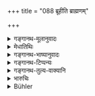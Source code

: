 +++
title = "088 ब्रूहीति ब्राह्मणम्"

+++

<details><summary>गङ्गानथ-मूलानुवादः</summary>

He shall question the Brāhmaṇa with the word ‘speak,’ the Kṣatriya with ‘speak out the truth,’ the Vaiśya by sins pertaining to kine, grain and food, and the Śūdra by all the sins.—(88)
</details>

<details><summary>मेधातिथिः</summary>

[^३०९]:
     All editions read "sarvais," but it is clear that Medhātithi's reading was "ebhis", as is evident from his commentary: "vakṣyamāṇaiḥ pātakaiḥ", and the reading "śūdram ebhis tu pātakaiḥ" given at 8.99.

<u>क्व पुनर्</u> इयं तृतीया **गोबीजकाञ्चनैर्** इति । यदि तावत् **पृच्छेद्** इति क्रियासंबन्धात् करणम् उच्यते, तद् अनुपपन्नम् । शब्दो हि तत्र करणम्, नार्थः । 

<u>नैष दोषः</u> । यथा गवादीनि प्रश्नकरणत्वं प्रतिपद्यन्ते तथा व्याख्येयम् । **पातकैर्** इत्य् उभयशेषो विज्ञेयः- **गोबीजकाञ्चनैः** **पातकैर्** इति । तेनायम् अर्थो भवति । गोबीजकाञ्चनविषयैः पातकप्रदर्शनैः पृच्छेद् इति । "गां हृत्वा हत्वा वा यत् पातकं तद् भवति तव मिथ्या वदतः" इति प्रश्नवाक्यं पठितव्यम् । एवं वक्ष्यमाणैः पातकैः शूद्रं पृच्छेत् । पातकशब्दस् तु पातकप्रदर्शनार्थेष्व्[^३१०] अभिधानेषु द्रष्टव्यो मुख्यानां प्रश्नकरणत्वाभावाद् इत्य् उक्तम् ॥ ८.८८ ॥
</details>

<details><summary>गङ्गानथ-भाष्यानुवादः</summary>

“On what basis do we have the instrumental ending in *gobījakāñcanaiḥ*? If it be said to be due to these being *instruments* in the act of
*questioning*, that cannot be; as it is the word (and not the kine,
etc.) that are the *instruments*, a means of questioning.”

There is no force in this objection. We have to construe the words in such a manner as to make the ‘kine,’ etc., instruments of the questioning. The word ‘*pātakaiḥ*,’ ‘*sins*’ has got to be construed both ways, so that we have the phrase ‘*gobījakāñcunaiḥ pātakaiḥ*,’ which gives the meaning that ‘he should ask them by mentioning sins pertaining to the kine, grains and gold,’ *i.e*., the form of the question to be employed should he—‘if you tell a lie, you would he incurring the same sin that follows from stealing or killing the cow.’

Similarly, by mentioning the sins going to be enumerated (in the next verse), he should question the *Śūdra*. The term ‘*sin*’ here should he taken as standing for *words expressing sins*; because the sins themselves could not be the *means or instrument* of the *questioning*, as pointed out above.—(88)
</details>

<details><summary>गङ्गानथ-टिप्पन्यः</summary>

‘*Gobījakañcanaiḥ*’—‘Threatening him with the guilt of all offences committed against kine and the rest’ (Medhātithi) ‘with the guilt of the theft of kine etc.’ (Govindarāja, Kullūka and Rāghavānanda);—‘with the loss of his kine etc.’ (Nārāyaṇa);—‘by making him touch the cow and other things’ (Nandana).

This verse is quoted in *Aparārka* (p. 674);—and in *Parāśaramādhava* (Vyavahāra, p. 78), where however the first half is read as “sasyena śāpayedvi??aṃ kṣanniyaṃ vāhanāyudhaiḥ”;—in *Smṛtitattva* (II, p. 215), which adds:—The Vaiśya is to be admonished with the words:—‘those sins would accrue to you which are involved in stealing the cow etc. if you tell a lie and the Śūdra with the words—‘all kinds of sins would fall on you etc. etc.’;—in *Smṛticandrikā* (Vyavahāra, p. 204);—and in
*Kṛtyakalpataru* (33b).
</details>

<details><summary>गङ्गानथ-तुल्य-वाक्यानि</summary>

*Viṣṇu* (8.20-23).—‘The Brāhmaṇa witness, the Judge shall exhort to
*declare*,—the Kṣatriya, to *declare the truth*:—the Vaiśya he shall
address thus:—‘*Thy kine and gold shall yield thee no fruit*”;—the Śūdra he should address thus:—“*Thou shalt have to atone for all heavy crimes*.”’

*Nārada* (1.198).—‘He shall cause the Brāhmaṇa to swear by truth, the
Kṣatriya by his conveyances and weapons, the Vaiśya by his cows, grain or gold; and the Śūdra by all sorts of crimes.’
</details>

<details><summary>भारुचिः</summary>

पातकार्था अनुयोगाः पातकशब्देनोच्यन्ते, मिथ्यावचनप्रतिषेधार्थाः । इदं चापरं ब्राह्मणस्य साक्षित्वेन निदर्शनम् ॥ ८.८८ ॥
</details>

<details><summary>Bühler</summary>

088	Let him examine a Brahmana (beginning with) 'Speak,' a Kshatriya (beginning with) 'Speak the truth,' a Vaisya (admonishing him) by (mentioning) his kine, grain, and gold, a Sudra (threatening him) with (the guilt of) every crime that causes loss of caste;
</details>
